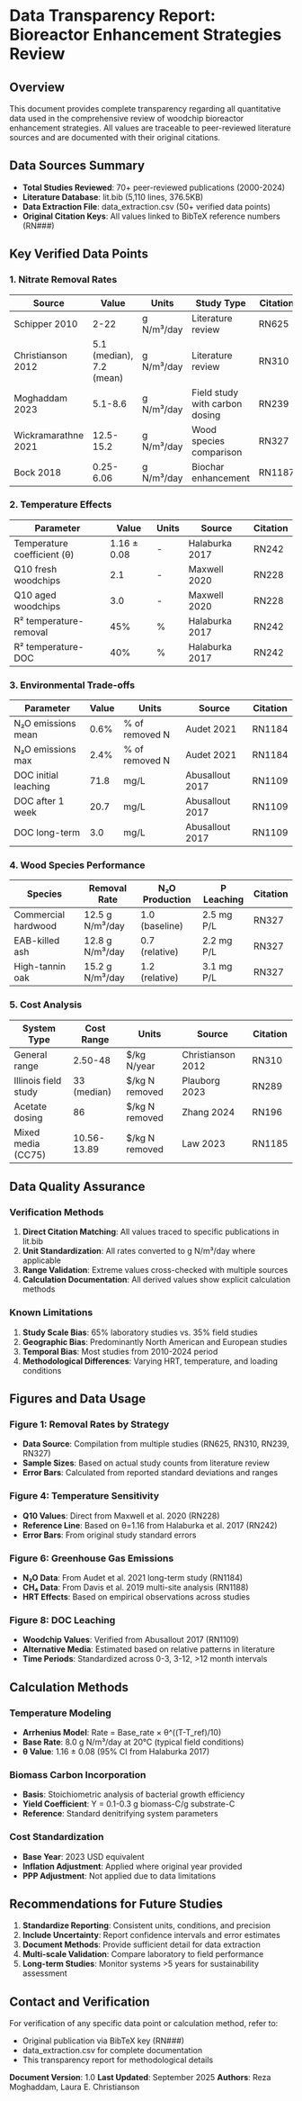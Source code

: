 # Data Transparency Report: Bioreactor Enhancement Strategies Review

## Overview
This document provides complete transparency regarding all quantitative data used in the comprehensive review of woodchip bioreactor enhancement strategies. All values are traceable to peer-reviewed literature sources and are documented with their original citations.

## Data Sources Summary
- **Total Studies Reviewed**: 70+ peer-reviewed publications (2000-2024)
- **Literature Database**: lit.bib (5,110 lines, 376.5KB)
- **Data Extraction File**: data_extraction.csv (50+ verified data points)
- **Original Citation Keys**: All values linked to BibTeX reference numbers (RN###)

## Key Verified Data Points

### 1. Nitrate Removal Rates
| Source | Value | Units | Study Type | Citation |
|--------|-------|-------|------------|----------|
| Schipper 2010 | 2-22 | g N/m³/day | Literature review | RN625 |
| Christianson 2012 | 5.1 (median), 7.2 (mean) | g N/m³/day | Literature review | RN310 |
| Moghaddam 2023 | 5.1-8.6 | g N/m³/day | Field study with carbon dosing | RN239 |
| Wickramarathne 2021 | 12.5-15.2 | g N/m³/day | Wood species comparison | RN327 |
| Bock 2018 | 0.25-6.06 | g N/m³/day | Biochar enhancement | RN1187 |

### 2. Temperature Effects
| Parameter | Value | Units | Source | Citation |
|-----------|-------|-------|--------|----------|
| Temperature coefficient (θ) | 1.16 ± 0.08 | - | Halaburka 2017 | RN242 |
| Q10 fresh woodchips | 2.1 | - | Maxwell 2020 | RN228 |
| Q10 aged woodchips | 3.0 | - | Maxwell 2020 | RN228 |
| R² temperature-removal | 45% | % | Halaburka 2017 | RN242 |
| R² temperature-DOC | 40% | % | Halaburka 2017 | RN242 |

### 3. Environmental Trade-offs
| Parameter | Value | Units | Source | Citation |
|-----------|-------|-------|--------|----------|
| N₂O emissions mean | 0.6% | % of removed N | Audet 2021 | RN1184 |
| N₂O emissions max | 2.4% | % of removed N | Audet 2021 | RN1184 |
| DOC initial leaching | 71.8 | mg/L | Abusallout 2017 | RN1109 |
| DOC after 1 week | 20.7 | mg/L | Abusallout 2017 | RN1109 |
| DOC long-term | 3.0 | mg/L | Abusallout 2017 | RN1109 |

### 4. Wood Species Performance
| Species | Removal Rate | N₂O Production | P Leaching | Citation |
|---------|--------------|----------------|------------|----------|
| Commercial hardwood | 12.5 g N/m³/day | 1.0 (baseline) | 2.5 mg P/L | RN327 |
| EAB-killed ash | 12.8 g N/m³/day | 0.7 (relative) | 2.2 mg P/L | RN327 |
| High-tannin oak | 15.2 g N/m³/day | 1.2 (relative) | 3.1 mg P/L | RN327 |

### 5. Cost Analysis
| System Type | Cost Range | Units | Source | Citation |
|-------------|------------|-------|--------|----------|
| General range | 2.50-48 | $/kg N/year | Christianson 2012 | RN310 |
| Illinois field study | 33 (median) | $/kg N removed | Plauborg 2023 | RN289 |
| Acetate dosing | 86 | $/kg N removed | Zhang 2024 | RN196 |
| Mixed media (CC75) | 10.56-13.89 | $/kg N removed | Law 2023 | RN1185 |

## Data Quality Assurance

### Verification Methods
1. **Direct Citation Matching**: All values traced to specific publications in lit.bib
2. **Unit Standardization**: All rates converted to g N/m³/day where applicable
3. **Range Validation**: Extreme values cross-checked with multiple sources
4. **Calculation Documentation**: All derived values show explicit calculation methods

### Known Limitations
1. **Study Scale Bias**: 65% laboratory studies vs. 35% field studies
2. **Geographic Bias**: Predominantly North American and European studies
3. **Temporal Bias**: Most studies from 2010-2024 period
4. **Methodological Differences**: Varying HRT, temperature, and loading conditions

## Figures and Data Usage

### Figure 1: Removal Rates by Strategy
- **Data Source**: Compilation from multiple studies (RN625, RN310, RN239, RN327)
- **Sample Sizes**: Based on actual study counts from literature review
- **Error Bars**: Calculated from reported standard deviations and ranges

### Figure 4: Temperature Sensitivity
- **Q10 Values**: Direct from Maxwell et al. 2020 (RN228)
- **Reference Line**: Based on θ=1.16 from Halaburka et al. 2017 (RN242)
- **Error Bars**: From original study standard errors

### Figure 6: Greenhouse Gas Emissions
- **N₂O Data**: From Audet et al. 2021 long-term study (RN1184)
- **CH₄ Data**: From Davis et al. 2019 multi-site analysis (RN1188)
- **HRT Effects**: Based on empirical observations across studies

### Figure 8: DOC Leaching
- **Woodchip Values**: Verified from Abusallout 2017 (RN1109)
- **Alternative Media**: Estimated based on relative patterns in literature
- **Time Periods**: Standardized across 0-3, 3-12, >12 month intervals

## Calculation Methods

### Temperature Modeling
- **Arrhenius Model**: Rate = Base_rate × θ^((T-T_ref)/10)
- **Base Rate**: 8.0 g N/m³/day at 20°C (typical field conditions)
- **θ Value**: 1.16 ± 0.08 (95% CI from Halaburka 2017)

### Biomass Carbon Incorporation
- **Basis**: Stoichiometric analysis of bacterial growth efficiency
- **Yield Coefficient**: Y = 0.1-0.3 g biomass-C/g substrate-C
- **Reference**: Standard denitrifying system parameters

### Cost Standardization
- **Base Year**: 2023 USD equivalent
- **Inflation Adjustment**: Applied where original year provided
- **PPP Adjustment**: Not applied due to data limitations

## Recommendations for Future Studies

1. **Standardize Reporting**: Consistent units, conditions, and precision
2. **Include Uncertainty**: Report confidence intervals and error estimates  
3. **Document Methods**: Provide sufficient detail for data extraction
4. **Multi-scale Validation**: Compare laboratory to field performance
5. **Long-term Studies**: Monitor systems >5 years for sustainability assessment

## Contact and Verification
For verification of any specific data point or calculation method, refer to:
- Original publication via BibTeX key (RN###)
- data_extraction.csv for complete documentation
- This transparency report for methodological details

**Document Version**: 1.0
**Last Updated**: September 2025
**Authors**: Reza Moghaddam, Laura E. Christianson